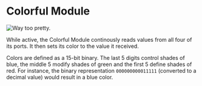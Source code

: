 # Colorful Module

![Way too pretty.](item:computronics:modules.tis3d@0)

While active, the Colorful Module continously reads values from all four of its ports. It then sets its color to the value it received.

Colors are defined as a 15-bit binary. The last 5 digits control shades of blue, the middle 5 modify shades of green and the first 5 define shades of red. For instance, the binary representation `000000000011111` (converted to a decimal value) would result in a blue color.
